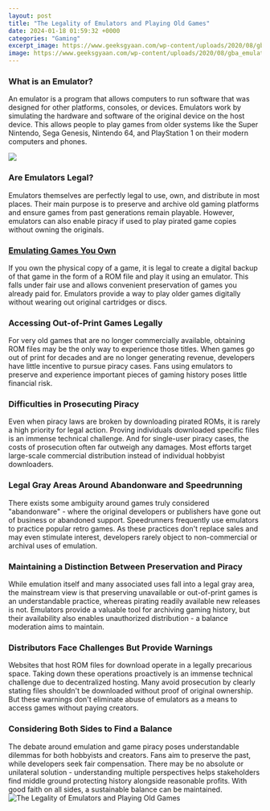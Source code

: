 ```yaml
---
layout: post
title: "The Legality of Emulators and Playing Old Games"
date: 2024-01-18 01:59:32 +0000
categories: "Gaming"
excerpt_image: https://www.geeksgyaan.com/wp-content/uploads/2020/08/gba_emulators.jpg
image: https://www.geeksgyaan.com/wp-content/uploads/2020/08/gba_emulators.jpg
---
```


### What is an Emulator?
An emulator is a program that allows computers to run software that was designed for other platforms, consoles, or devices. Emulators work by simulating the hardware and software of the original device on the host device. This allows people to play games from older systems like the Super Nintendo, Sega Genesis, Nintendo 64, and PlayStation 1 on their modern computers and phones.

![](https://bestlaptopsworld.com/wp-content/uploads/2018/09/Emulators-on-PC.jpg)
### Are Emulators Legal?
Emulators themselves are perfectly legal to use, own, and distribute in most places. Their main purpose is to preserve and archive old gaming platforms and ensure games from past generations remain playable. However, emulators can also enable piracy if used to play pirated game copies without owning the originals. 
### [Emulating Games You Own](https://store.fi.io.vn/chihuahua-good)  
If you own the physical copy of a game, it is legal to create a digital backup of that game in the form of a ROM file and play it using an emulator. This falls under fair use and allows convenient preservation of games you already paid for. Emulators provide a way to play older games digitally without wearing out original cartridges or discs.
### Accessing Out-of-Print Games Legally
For very old games that are no longer commercially available, obtaining ROM files may be the only way to experience those titles. When games go out of print for decades and are no longer generating revenue, developers have little incentive to pursue piracy cases. Fans using emulators to preserve and experience important pieces of gaming history poses little financial risk.
### Difficulties in Prosecuting Piracy 
Even when piracy laws are broken by downloading pirated ROMs, it is rarely a high priority for legal action. Proving individuals downloaded specific files is an immense technical challenge. And for single-user piracy cases, the costs of prosecution often far outweigh any damages. Most efforts target large-scale commercial distribution instead of individual hobbyist downloaders.
### Legal Gray Areas Around Abandonware and Speedrunning  
There exists some ambiguity around games truly considered "abandonware" - where the original developers or publishers have gone out of business or abandoned support. Speedrunners frequently use emulators to practice popular retro games. As these practices don't replace sales and may even stimulate interest, developers rarely object to non-commercial or archival uses of emulation.
### Maintaining a Distinction Between Preservation and Piracy
While emulation itself and many associated uses fall into a legal gray area, the mainstream view is that preserving unavailable or out-of-print games is an understandable practice, whereas pirating readily available new releases is not. Emulators provide a valuable tool for archiving gaming history, but their availability also enables unauthorized distribution - a balance moderation aims to maintain.
### Distributors Face Challenges But Provide Warnings  
Websites that host ROM files for download operate in a legally precarious space. Taking down these operations proactively is an immense technical challenge due to decentralized hosting. Many avoid prosecution by clearly stating files shouldn't be downloaded without proof of original ownership. But these warnings don't eliminate abuse of emulators as a means to access games without paying creators.
### Considering Both Sides to Find a Balance
The debate around emulation and game piracy poses understandable dilemmas for both hobbyists and creators. Fans aim to preserve the past, while developers seek fair compensation. There may be no absolute or unilateral solution - understanding multiple perspectives helps stakeholders find middle ground protecting history alongside reasonable profits. With good faith on all sides, a sustainable balance can be maintained.
![The Legality of Emulators and Playing Old Games](https://www.geeksgyaan.com/wp-content/uploads/2020/08/gba_emulators.jpg)